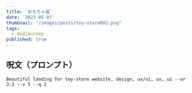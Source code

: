 ```yaml
---
title: 'おもちゃ屋'
date: '2023-05-07'
thumbnail: "/images/posts/toy-store002.png"
tags:
  - midjourney
published: true
---
```


## 呪文（プロンプト）
```
Beautiful landing for toy-store website, design, ux/ui, ux, ui --ar 3:2 --v 5 --q 2
```